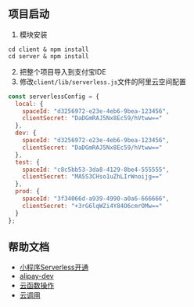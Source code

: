 ## 项目启动
1. 模块安装
```
cd client & npm install
cd server & npm install
```
2. 把整个项目导入到支付宝IDE
3. 修改``client/lib/serverless.js``文件的阿里云空间配置
```javascript
const serverlessConfig = {
  local: {
    spaceId: "d3256972-e23e-4eb6-9bea-123456",
    clientSecret: "DaDGmRAJ5Nx8Ec59/hVtww=="
  },
  dev: {
    spaceId: "d3256972-e23e-4eb6-9bea-123456",
    clientSecret: "DaDGmRAJ5Nx8Ec59/hVtww=="
  },
  test: {
    spaceId: "c8c5bb53-3da8-4129-8be4-555555",
    clientSecret: "MA5S3CHso1uZhLIrWnoijg=="
  },
  prod: {
    spaceId: "3f34066d-a939-4990-a0a6-666666",
    clientSecret: "+3rG6lqWZi4Y84O6cmrOMw=="
  }
};
```

## 帮助文档
* [小程序Serverless开通](https://opendocs.alipay.com/mini/cloudservice/aban9r)
* [alipay-dev](https://www.npmjs.com/package/alipay-dev)
* [云函数操作](https://help.aliyun.com/document_detail/121998.html?spm=a2c4g.11186623.6.633.2e81564cqLoKVu)
* [云调用](https://opendocs.alipay.com/mini/cloudservice/khf843)